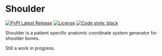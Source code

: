 # Shoulder

[![PyPI Latest Release](https://img.shields.io/pypi/v/shoulder.svg)](https://pypi.org/project/shoulder/)
[![License](https://img.shields.io/pypi/l/shoulder.svg)](https://github.com/gspangenberg/shoulder/blob/main/LICENSE)
[![Code style: black](https://img.shields.io/badge/code%20style-black-000000.svg)](https://github.com/psf/black)

Shoulder is a patient specific anatomic coordinate system generator for shoulder bones.

Still a work in progress.

